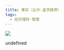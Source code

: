 ```yaml
---
title: 事实（比尔·盖茨推荐）
tags:
  - 经济理财-管理
---
```


![](https://cdn.weread.qq.com/weread/cover/57/YueWen_25369877/s_YueWen_25369877.jpg)

undefined